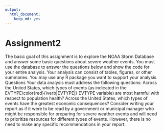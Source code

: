 ```yaml
---
output: 
  html_document: 
    keep_md: yes
---
```

# Assignment2


The basic goal of this assignment is to explore the NOAA Storm Database and answer some basic questions about severe weather events. You must use the database to answer the questions below and show the code for your entire analysis. Your analysis can consist of tables, figures, or other summaries. You may use any R package you want to support your analysis.
Questions
Your data analysis must address the following questions:
Across the United States, which types of events (as indicated in the 
EVTYPE\color{red}{\verb|EVTYPE|}
EVTYPE variable) are most harmful with respect to population health?
Across the United States, which types of events have the greatest economic consequences?
Consider writing your report as if it were to be read by a government or municipal manager who might be responsible for preparing for severe weather events and will need to prioritize resources for different types of events. However, there is no need to make any specific recommendations in your report.
